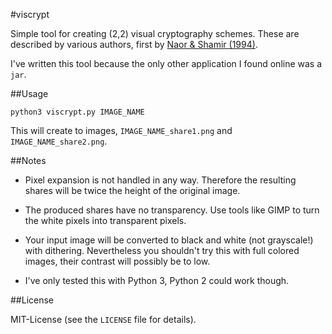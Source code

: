 #viscrypt

Simple tool for creating (2,2) visual cryptography schemes. These are described by various authors, first by [Naor & Shamir (1994)](http://www.cs.nccu.edu.tw/~raylin/UndergraduateCourse/ComtenporaryCryptography/Spring2009/VisualCrypto.pdf).

I've written this tool because the only other application I found online was a `jar`.

##Usage

    python3 viscrypt.py IMAGE_NAME
    
This will create to images, `IMAGE_NAME_share1.png` and `IMAGE_NAME_share2.png`.

##Notes

* Pixel expansion is not handled in any way. Therefore the resulting shares will be twice the height of the original image.

* The produced shares have no transparency. Use tools like GIMP to turn the white pixels into transparent pixels.

* Your input image will be converted to black and white (not grayscale!) with dithering. Nevertheless you shouldn't try this with full colored images, their contrast will possibly be to low.

* I've only tested this with Python 3, Python 2 could work though.

##License

MIT-License (see the `LICENSE` file for details).
